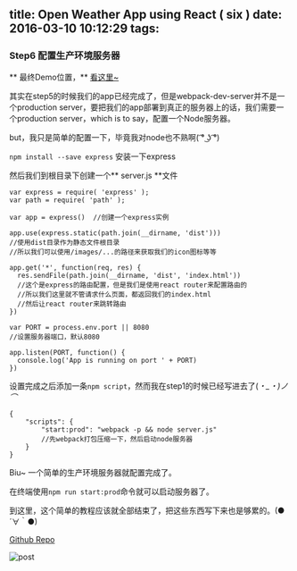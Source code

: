title: Open Weather App using React ( six )
date: 2016-03-10 10:12:29
tags:
---
### Step6 配置生产环境服务器

** 最终Demo位置，** [看这里~](http://115.159.95.239:8080/)

其实在step5的时候我们的app已经完成了，但是webpack-dev-server并不是一个production server，要把我们的app部署到真正的服务器上的话，我们需要一个production server，which is to say，配置一个Node服务器。

but，我只是简单的配置一下，毕竟我对node也不熟啊( ͡° ͜ʖ ͡°)

`npm install --save express` 安装一下express

然后我们到根目录下创建一个** server.js **文件
```
var express = require( 'express' );
var path = require( 'path' );

var app = express()  //创建一个express实例

app.use(express.static(path.join(__dirname, 'dist')))
//使用dist目录作为静态文件根目录
//所以我们可以使用/images/...的路径来获取我们的icon图标等等

app.get('*', function(req, res) {
  res.sendFile(path.join(__dirname, 'dist', 'index.html'))
  //这个是express的路由配置，但是我们是使用react router来配置路由的
  //所以我们这里就不管请求什么页面，都返回我们的index.html
  //然后让react router来跳转路由
})

var PORT = process.env.port || 8080
//设置服务器端口，默认8080

app.listen(PORT, function() {
  console.log('App is running on port ' + PORT)
})

```
设置完成之后添加一条`npm script`，然而我在step1的时候已经写进去了(*・_・)ノ⌒*
```
{
    "scripts": {
        "start:prod": "webpack -p && node server.js"
        //先webpack打包压缩一下，然后启动node服务器
    }
}
```
Biu~ 一个简单的生产环境服务器就配置完成了。

在终端使用`npm run start:prod`命令就可以启动服务器了。

到这里，这个简单的教程应该就全部结束了，把这些东西写下来也是够累的。(●´∀｀●)

[Github Repo](https://github.com/troywith77/react-weather)

![post](/images/Open-Weather-App-using-Reac/end.png)

